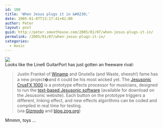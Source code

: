 ```yaml
---
id: 100
title: 'When Jesus plugs it in &#8230;'
date: 2005-01-07T13:17:41+01:00
author: Peter
layout: post
guid: http://peter.smoothouse.com/2005/01/07/when-jesus-plugs-it-in/
permalink: /2005/01/07/when-jesus-plugs-it-in/
categories:
  - music
---
```

![](http://www.pixagogo.com/S5!bRz4QtUrC8pP4AKg1uwKA6nhgMH9Mm1TG!M024aLhTgjUqpzwBa1MJeHHNS3wnmqRzSpp-kihNfRaHomjuunkCYsGfLn8c3R!h8KHRzyhI_/jesusonic.jpg)  
Looks like the Line6 GuitarPort has just gotten an freeware rival:

> Justin Frankel of [Winamp](http://www.winamp.com/) and Gnutella (and Waste, sheesh!) fame has a new project�and it could be his most wicked yet. The [Jesusonic CrusFX 1000](http://www.jesusonic.com) is a prototype effects processor for musicians, designed to run the [text-based Jesusonic software](http://www.jesusonic.com/soft.php) (available for download on the Jesusonic website). Each button on the prototype triggers a different, linking effect, and new effects algorithms can be coded and compiled in real time for testing.  
> (via [Gizmodo](http://www.gizmodo.com/gadgets/gadgets/jesusonic-crusfx-1000-025739.php) and [blog.zog.org](http://blog.zog.org/2005/01/links_for_20050_1.html))

Mmmm, toys &#8230;